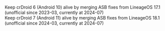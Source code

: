 Keep crDroid 6 (Android 10) alive by merging ASB fixes from LineageOS 17.1 (unofficial since 2023-03, currently at 2024-07)\
Keep crDroid 7 (Android 11) alive by merging ASB fixes from LineageOS 18.1 (unofficial since 2024-03, currently at 2024-07)
